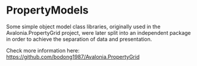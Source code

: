 # PropertyModels
Some simple object model class libraries, originally used in the Avalonia.PropertyGrid project, were later split into an independent package in order to achieve the separation of data and presentation.

Check more information here:   
https://github.com/bodong1987/Avalonia.PropertyGrid
